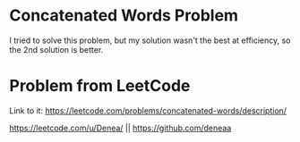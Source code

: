 # Concatenated Words Problem
I tried to solve this problem, but my solution wasn't the best at efficiency, so the 2nd solution is better.

# Problem from LeetCode
Link to it: https://leetcode.com/problems/concatenated-words/description/

https://leetcode.com/u/Denea/ || https://github.com/deneaa